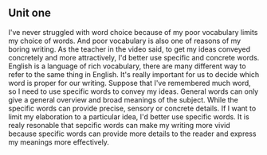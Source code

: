 ## Unit one
I've never struggled with word choice because of my poor vocabulary limits my choice of words. And poor vocabulary is also one of  reasons of my boring writing. As the teacher in the video said, to get my ideas conveyed concretely and more attractively, I'd better use specific and concrete words. English is a language of rich vocabulary, there are many different way to refer to the same thing in English. It's really important for us to decide which word is proper for our writing. Suppose that I've remembered much word, so I need to use specific words to convey my ideas. General words can only give a general overview and  broad meanings of the subject. While the specific words can provide precise, sensory or concrete details. If I want to limit my elaboration to a particular idea, I'd better use specific words. It is realy resonable that sepcific words can make my writing more vivid because specific words can provide more details to the reader and express my meanings more effectively.

